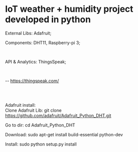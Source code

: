# IoT weather + humidity project developed in python

External Libs: Adafruit;

Components: DHT11, Raspberry-pi 3;

<br/>

API & Analytics: ThingsSpeak; 

<br/>

-- https://thingspeak.com/

<br><br/>

Adafruit install:
  <br/>
  Clone Adafruit Lib:
    git clone https://github.com/adafruit/Adafruit_Python_DHT.git

  Go to dir:
    cd Adafruit_Python_DHT

  Download:
    sudo apt-get install build-essential python-dev

  Install:
    sudo python setup.py install

